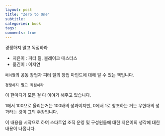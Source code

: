 ```yaml
---
layout: post
title: "Zero to One"
subtitle:  
categories: book
tags:  
comments: true
---
```


경쟁하지 말고 독점하라

- 지은이 : 피터 틸, 블레이크 매스터스
- 옮긴이 : 이지연

`페이팔`의 공동 창업자 피터 틸의 창업 마인드에 대해 알 수 있는 책입니다.

`경쟁하지 말고 독점하라`

이 한마디가 모든 걸 다 이야기 해주고 있습니다.

1에서 100으로 올리는거는 100배의 성과이지만,
0에서 1로 창조하는 거는 무한대의 성과라는 것이 그의 주장입니다.

이 내용을 시작으로 하여 스타트업 조직 운영 및 구성원들에 대한 지은이의 생각에 대한 내용이 나옵니다.
